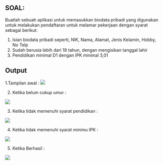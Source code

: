 ## SOAL:
Buatlah sebuah aplikasi untuk memasukkan biodata pribadi yang digunakan untuk melakukan pendaftaran untuk melamar pekerjaan dengan syarat sebagai berikut:
1. Isian biodata pribadi seperti, NIK, Nama, Alamat, Jenis Kelamin, Hobby, No Telp
2. Sudah berusia lebih dari 18 tahun, dengan mengisikan tanggal lahir
3. Pendidikan minimal D1 dengan IPK minimal 3,01

## Output
1.Tampilan awal :
<img src = "tampilanAwal.jpg">

2. Ketika belum cukup umur :
<img src = "belumCukupUmur.jpg">

3. Ketika tidak memenuhi syarat pendidikan :
<img src = "pendidikanMinimum.jpg">

4. Ketika tidak memenuhi syarat minimu IPK :
<img src = "IPKMinimum.jpg">

5. Ketika Berhasil :
<img src = "berhasil.jpg">